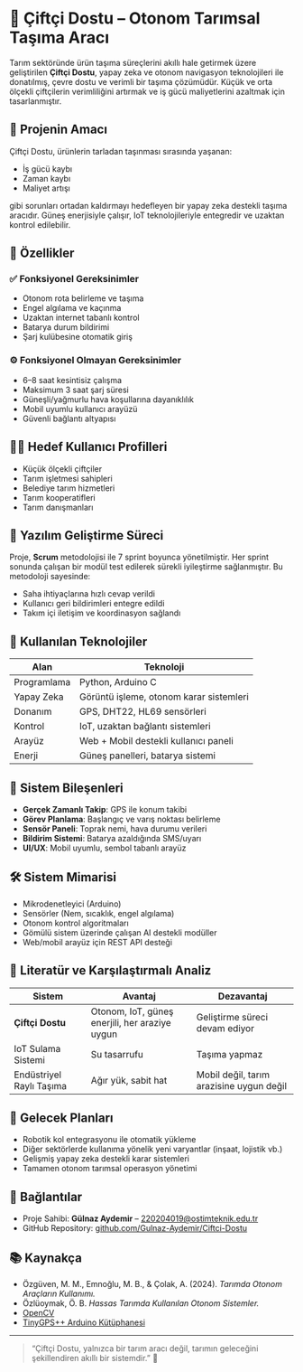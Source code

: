 # 🌾 Çiftçi Dostu – Otonom Tarımsal Taşıma Aracı

Tarım sektöründe ürün taşıma süreçlerini akıllı hale getirmek üzere geliştirilen **Çiftçi Dostu**, yapay zeka ve otonom navigasyon teknolojileri ile donatılmış, çevre dostu ve verimli bir taşıma çözümüdür. Küçük ve orta ölçekli çiftçilerin verimliliğini artırmak ve iş gücü maliyetlerini azaltmak için tasarlanmıştır.

## 🚜 Projenin Amacı

Çiftçi Dostu, ürünlerin tarladan taşınması sırasında yaşanan:

- İş gücü kaybı
- Zaman kaybı
- Maliyet artışı

gibi sorunları ortadan kaldırmayı hedefleyen bir yapay zeka destekli taşıma aracıdır. Güneş enerjisiyle çalışır, IoT teknolojileriyle entegredir ve uzaktan kontrol edilebilir.

## 📌 Özellikler

### ✅ Fonksiyonel Gereksinimler

- Otonom rota belirleme ve taşıma
- Engel algılama ve kaçınma
- Uzaktan internet tabanlı kontrol
- Batarya durum bildirimi
- Şarj kulübesine otomatik giriş

### ⚙️ Fonksiyonel Olmayan Gereksinimler

- 6–8 saat kesintisiz çalışma
- Maksimum 3 saat şarj süresi
- Güneşli/yağmurlu hava koşullarına dayanıklılık
- Mobil uyumlu kullanıcı arayüzü
- Güvenli bağlantı altyapısı

## 👩‍🌾 Hedef Kullanıcı Profilleri

- Küçük ölçekli çiftçiler
- Tarım işletmesi sahipleri
- Belediye tarım hizmetleri
- Tarım kooperatifleri
- Tarım danışmanları

## 🔄 Yazılım Geliştirme Süreci

Proje, **Scrum** metodolojisi ile 7 sprint boyunca yönetilmiştir. Her sprint sonunda çalışan bir modül test edilerek sürekli iyileştirme sağlanmıştır. Bu metodoloji sayesinde:

- Saha ihtiyaçlarına hızlı cevap verildi
- Kullanıcı geri bildirimleri entegre edildi
- Takım içi iletişim ve koordinasyon sağlandı

## 🧠 Kullanılan Teknolojiler

| Alan        | Teknoloji                               |
| ----------- | --------------------------------------- |
| Programlama | Python, Arduino C                       |
| Yapay Zeka  | Görüntü işleme, otonom karar sistemleri |
| Donanım     | GPS, DHT22, HL69 sensörleri             |
| Kontrol     | IoT, uzaktan bağlantı sistemleri        |
| Arayüz      | Web + Mobil destekli kullanıcı paneli   |
| Enerji      | Güneş panelleri, batarya sistemi        |

## 🧩 Sistem Bileşenleri

- **Gerçek Zamanlı Takip**: GPS ile konum takibi
- **Görev Planlama**: Başlangıç ve varış noktası belirleme
- **Sensör Paneli**: Toprak nemi, hava durumu verileri
- **Bildirim Sistemi**: Batarya azaldığında SMS/uyarı
- **UI/UX**: Mobil uyumlu, sembol tabanlı arayüz

## 🛠 Sistem Mimarisi

- Mikrodenetleyici (Arduino)
- Sensörler (Nem, sıcaklık, engel algılama)
- Otonom kontrol algoritmaları
- Gömülü sistem üzerinde çalışan AI destekli modüller
- Web/mobil arayüz için REST API desteği

## 🔬 Literatür ve Karşılaştırmalı Analiz

| Sistem                   | Avantaj                                        | Dezavantaj                               |
| ------------------------ | ---------------------------------------------- | ---------------------------------------- |
| **Çiftçi Dostu**         | Otonom, IoT, güneş enerjili, her araziye uygun | Geliştirme süreci devam ediyor           |
| IoT Sulama Sistemi       | Su tasarrufu                                   | Taşıma yapmaz                            |
| Endüstriyel Raylı Taşıma | Ağır yük, sabit hat                            | Mobil değil, tarım arazisine uygun değil |

## 🎯 Gelecek Planları

- Robotik kol entegrasyonu ile otomatik yükleme
- Diğer sektörlerde kullanıma yönelik yeni varyantlar (inşaat, lojistik vb.)
- Gelişmiş yapay zeka destekli karar sistemleri
- Tamamen otonom tarımsal operasyon yönetimi

## 🔗 Bağlantılar

- Proje Sahibi: **Gülnaz Aydemir** – [220204019@ostimteknik.edu.tr](mailto:220204019@ostimteknik.edu.tr)
- GitHub Repository: [github.com/Gulnaz-Aydemir/Ciftci-Dostu](https://github.com/Gulnaz-Aydemir/Ciftci-Dostu)

## 📚 Kaynakça

- Özgüven, M. M., Emnoğlu, M. B., & Çolak, A. (2024). _Tarımda Otonom Araçların Kullanımı._
- Özlüoymak, Ö. B. _Hassas Tarımda Kullanılan Otonom Sistemler._
- [OpenCV](https://opencv.org/)
- [TinyGPS++ Arduino Kütüphanesi](http://arduiniana.org/libraries/tinygpsplus/)

---

> “Çiftçi Dostu, yalnızca bir tarım aracı değil, tarımın geleceğini şekillendiren akıllı bir sistemdir.” 🌱
